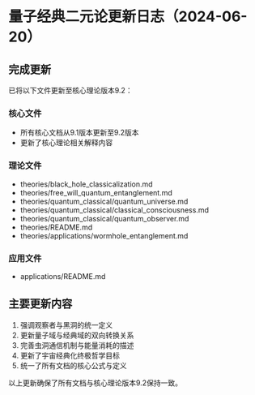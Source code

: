 # 量子经典二元论更新日志（2024-06-20）

## 完成更新

已将以下文件更新至核心理论版本9.2：

### 核心文件
- 所有核心文档从9.1版本更新至9.2版本
- 更新了核心理论相关解释内容

### 理论文件
- theories/black_hole_classicalization.md
- theories/free_will_quantum_entanglement.md
- theories/quantum_classical/quantum_universe.md
- theories/quantum_classical/classical_consciousness.md
- theories/quantum_classical/quantum_observer.md
- theories/README.md
- theories/applications/wormhole_entanglement.md

### 应用文件
- applications/README.md

## 主要更新内容

1. 强调观察者与黑洞的统一定义
2. 更新量子域与经典域的双向转换关系
3. 完善虫洞通信机制与能量消耗的描述
4. 更新了宇宙经典化终极哲学目标
5. 统一了所有文档的核心公式与定义

以上更新确保了所有文档与核心理论版本9.2保持一致。
